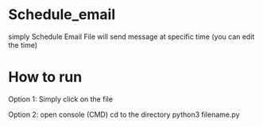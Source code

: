# Schedule_email
simply Schedule Email 
File will send message at specific time (you can edit the time)

# How to run 
 
Option 1:
  Simply click on the file 
  
Option 2:
  open console (CMD)
  cd to the directory 
  python3 filename.py
  
